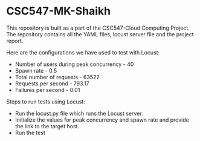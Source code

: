 # CSC547-MK-Shaikh

This repository is built as a part of the CSC547-Cloud Computing Project. The repository contains all the YAML files, locust server file and the project report. 

Here are the configurations we have used to test with Locust:
- Number of users during peak concurrency - 40
- Spawn rate - 0.5
- Total number of requests - 63522
- Requests per second - 793.17
- Failures per second - 0.01   


Steps to run tests using Locust:
- Run the locust.py file which runs the Locust server.
- Initialize the values for peak concurrency and spawn rate and provide the link to the target host.
- Run the test
